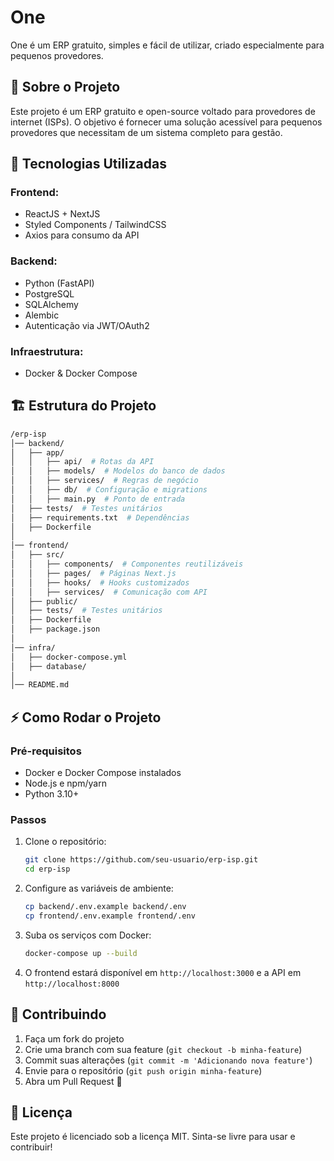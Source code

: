 # One
One é um ERP gratuito, simples e fácil de utilizar, criado especialmente para pequenos provedores.

## 📌 Sobre o Projeto
Este projeto é um ERP gratuito e open-source voltado para provedores de internet (ISPs). O objetivo é fornecer uma solução acessível para pequenos provedores que necessitam de um sistema completo para gestão.

## 🚀 Tecnologias Utilizadas
### **Frontend:**
- ReactJS + NextJS
- Styled Components / TailwindCSS
- Axios para consumo da API

### **Backend:**
- Python (FastAPI)
- PostgreSQL
- SQLAlchemy
- Alembic
- Autenticação via JWT/OAuth2

### **Infraestrutura:**
- Docker & Docker Compose

## 🏗 Estrutura do Projeto
```bash
/erp-isp
│── backend/
│   ├── app/
│   │   ├── api/  # Rotas da API
│   │   ├── models/  # Modelos do banco de dados
│   │   ├── services/  # Regras de negócio
│   │   ├── db/  # Configuração e migrations
│   │   ├── main.py  # Ponto de entrada
│   ├── tests/  # Testes unitários
│   ├── requirements.txt  # Dependências
│   ├── Dockerfile
│
│── frontend/
│   ├── src/
│   │   ├── components/  # Componentes reutilizáveis
│   │   ├── pages/  # Páginas Next.js
│   │   ├── hooks/  # Hooks customizados
│   │   ├── services/  # Comunicação com API
│   ├── public/
│   ├── tests/  # Testes unitários
│   ├── Dockerfile
│   ├── package.json
│
│── infra/
│   ├── docker-compose.yml
│   ├── database/
│
│── README.md
```

## ⚡ Como Rodar o Projeto
### **Pré-requisitos**
- Docker e Docker Compose instalados
- Node.js e npm/yarn
- Python 3.10+

### **Passos**
1. Clone o repositório:
   ```bash
   git clone https://github.com/seu-usuario/erp-isp.git
   cd erp-isp
   ```
2. Configure as variáveis de ambiente:
   ```bash
   cp backend/.env.example backend/.env
   cp frontend/.env.example frontend/.env
   ```
3. Suba os serviços com Docker:
   ```bash
   docker-compose up --build
   ```
4. O frontend estará disponível em `http://localhost:3000` e a API em `http://localhost:8000`

## 🔗 Contribuindo
1. Faça um fork do projeto
2. Crie uma branch com sua feature (`git checkout -b minha-feature`)
3. Commit suas alterações (`git commit -m 'Adicionando nova feature'`)
4. Envie para o repositório (`git push origin minha-feature`)
5. Abra um Pull Request 🚀

## 📜 Licença
Este projeto é licenciado sob a licença MIT. Sinta-se livre para usar e contribuir!

